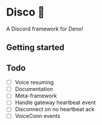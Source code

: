 # Disco 🪩

A Discord framework for Deno!

## Getting started

## Todo

- [ ] Voice resuming
- [ ] Documentation
- [ ] Meta-framework
- [ ] Handle gateway heartbeat event
- [ ] Disconnect on no heartbeat ack
- [ ] VoiceConn events
